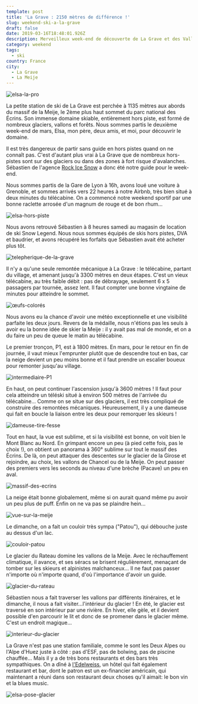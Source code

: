 ```yaml
---
template: post
title: 'La Grave : 2150 mètres de différence !'
slug: weekend-ski-a-la-grave
draft: false
date: 2019-03-16T18:48:01.926Z
description: Merveilleux week-end de découverte de La Grave et des Vallons de la Meije
category: weekend
tags:
  - ski
country: France
city:
  - La Grave
  - La Meije
---
```

![elsa-la-pro](/media/img_e0093.jpg "Elsa le petit cabri au milieu des vallons")

La petite station de ski de La Grave est perchée à 1135 mètres aux abords du massif de la Meije, le 2ème plus haut sommet du parc national des Écrins. Son immense domaine skiable, entièrement hors piste, est formé de nombreux glaciers, vallons et forêts. Nous sommes partis le deuxième week-end de mars, Elsa, mon père, deux amis, et moi, pour découvrir le domaine. 

Il est très dangereux de partir sans guide en hors pistes quand on ne connaît pas. C'est d'autant plus vrai à La Grave que de nombreux hors-pistes sont sur des glaciers ou dans des zones à fort risque d'avalanches. Sébastien de l'agence [Rock Ice Snow](https://www.rock-ice-snow.com/) a donc été notre guide pour le week-end. 

Nous sommes partis de la Gare de Lyon à 16h, avons loué une voiture à Grenoble, et sommes arrivés vers 22 heures à notre Airbnb, très bien situé à deux minutes du télécabine. On a commencé notre weekend sportif par une bonne raclette arrosée d'un magnum de rouge et de bon rhum...

![elsa-hors-piste](/media/img_e0012.jpg "Elsa bien équipée")

Nous avons retrouvé Sébastien à 8 heures samedi au magasin de location de ski Snow Legend. Nous nous sommes équipés de skis hors pistes, DVA et baudrier, et avons récupéré les forfaits que Sébastien avait été acheter plus tôt. 

![telepherique-de-la-grave](/media/img_0017.jpg "Le téléphérique de La Grave")

Il n'y a qu'une seule remontée mécanique à La Grave : le télécabine, partant du village, et amenant jusqu'à 3300 mètres en deux étapes. C'est un vieux télécabine, au très faible débit : pas de débrayage, seulement 6 x 5 passagers par tournée, assez lent. Il faut compter une bonne vingtaine de minutes pour atteindre le sommet. 

![œufs-colorés ](/media/img_0050.jpg "Le téléphérique de La Grave (bis)")

Nous avons eu la chance d'avoir une météo exceptionnelle et une visibilité parfaite les deux jours. Revers de la médaille, nous n'étions pas les seuls à avoir eu la bonne idée de skier la Meije : il y avait pas mal de monde, et on a du faire un peu de queue le matin au télécabine. 

Le premier tronçon, P1, est à 1800 mètres. En mars, pour le retour en fin de journée, il vaut mieux l'emprunter plutôt que de descendre tout en bas, car la neige devient un peu moins bonne et il faut prendre un escalier boueux pour remonter jusqu'au village.

![intermediaire-P1](/media/img_e0086.jpg "Première étape, P1")

En haut, on peut continuer l'ascension jusqu'à 3600 mètres ! Il faut pour cela atteindre un téléski situé à environ 500 mètres de l'arrivée du télécabine... Comme on se situe sur des glaciers, il est très compliqué de construire des remontées mécaniques. Heureusement, il y a une dameuse qui fait en boucle la liaison entre les deux pour remorquer les skieurs !

![dameuse-tire-fesse](/media/img_e0038.jpg "Un tire fesses un peu spécial")

Tout en haut, la vue est sublime, et si la visibilité est bonne, on voit bien le Mont Blanc au Nord. En grimpant encore un peu (à pied cette fois, pas le choix !), on obtient un panorama à 360° sublime sur tout le massif des Écrins. De là, on peut attaquer des descentes sur le glacier de la Girose et rejoindre, au choix, les vallons de Chancel ou de la Meije. On peut passer des premiers vers les seconds au niveau d'une brèche (Pacave) un peu en aval. 

![massif-des-ecrins](/media/img_e0042.jpg "Le Massif des Ecrins")

La neige était bonne globalement, même si on aurait quand même pu avoir un peu plus de puff. Enfin on ne va pas se plaindre hein...

![vue-sur-la-meije](/media/img_e0096.jpg "Vue sur la Meihe")

Le dimanche, on a fait un couloir très sympa ("Patou"), qui débouche juste au dessus d'un lac.

![couloir-patou](/media/img_e0075.jpg "Elsa dans le couloir Patou")

Le glacier du Rateau domine les vallons de la Meije. Avec le réchauffement climatique, il avance, et ses séracs se brisent régulièrement, menaçant de tomber sur les skieurs et alpinistes malchanceux... Il ne faut pas passer n'importe où n'importe quand, d'où l'importance d'avoir un guide. 

![glacier-du-rateau](/media/img_e0094.jpg "Le glacier du Rateau et la Meije")

Sébastien nous a fait traverser les vallons par différents itinéraires, et le dimanche, il nous a fait visiter...l'intérieur du glacier ! En été, le glacier est traversé en son intérieur par une rivière. En hiver, elle gèle, et il devient possible d'en parcourir le lit et donc de se promener dans le glacier même. C'est un endroit magique...

![interieur-du-glacier](/media/img_e0101.jpg "Intérieur du glacier")

La Grave n'est pas une station familiale, comme le sont les Deux Alpes ou l'Alpe d'Huez juste à côté : pas d'ESF, pas de bolwing, pas de piscine chauffée... Mais il y a de très bons restaurants et des bars très sympathiques. On a dîné à [l'Edelweiss](http://www.hotel-edelweiss.com/), un hôtel qui fait également restaurant et bar, dont le patron est un ex-financier américain, qui maintenant a réuni dans son restaurant deux choses qu'il aimait: le bon vin et la blues music. 

![elsa-pose-glacier](/media/img_e0099.jpg "La star du glacier")
